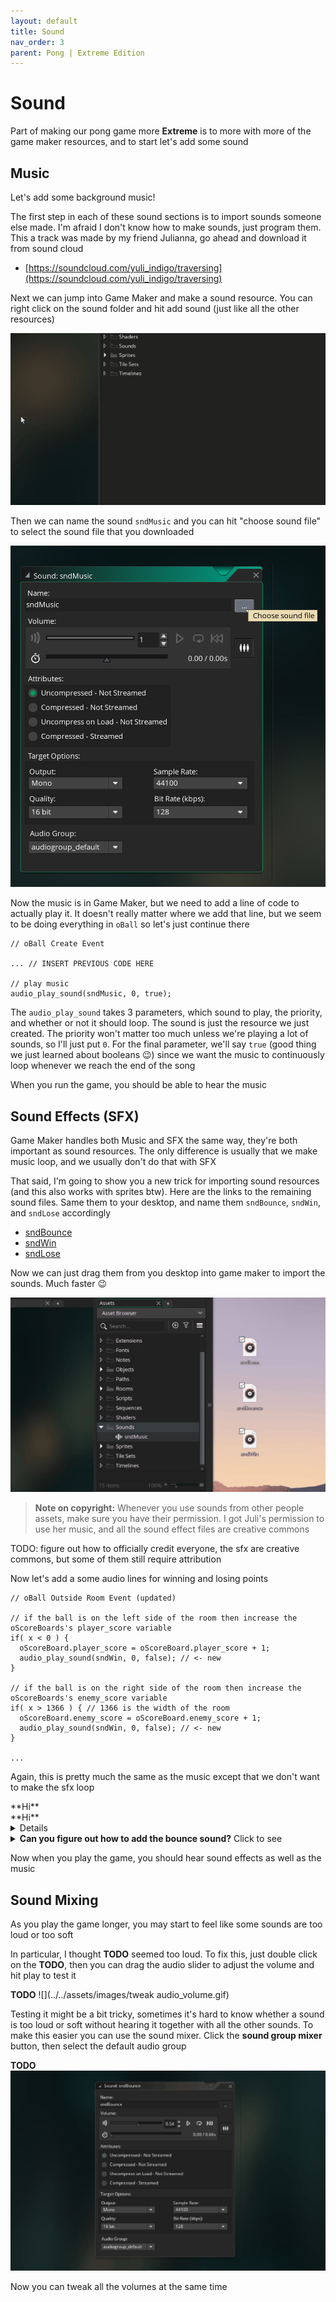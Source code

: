 ```yaml
---
layout: default
title: Sound
nav_order: 3
parent: Pong | Extreme Edition
---
```


# Sound

Part of making our pong game more **Extreme** is to more with more of the game maker resources, and to start let's add some sound

## Music

Let's add some background music!

The first step in each of these sound sections is to import sounds someone else made. I'm afraid I don't know how to make sounds, just program them. This a track was made by my friend Julianna, go ahead and download it from sound cloud

- [https://soundcloud.com/yuli_indigo/traversing](https://soundcloud.com/yuli_indigo/traversing)

Next we can jump into Game Maker and make a sound resource. You can right click on the sound folder and hit add sound (just like all the other resources)

![](../../assets/images/create_sound.gif)

Then we can name the sound ``sndMusic`` and you can hit "choose sound file" to select the sound file that you downloaded

![](../../assets/images/name_sound.png)

Now the music is in Game Maker, but we need to add a line of code to actually play it. It doesn't really matter where we add that line, but we seem to be doing everything in `oBall` so let's just continue there

```
// oBall Create Event

... // INSERT PREVIOUS CODE HERE

// play music
audio_play_sound(sndMusic, 0, true);
```

The ``audio_play_sound`` takes 3 parameters, which sound to play, the priority, and whether or not it should loop. The sound is just the resource we just created. The priority won't matter too much unless we're playing a lot of sounds, so I'll just put ``0``. For the final parameter, we'll say ``true`` (good thing we just learned about booleans 😉) since we want the music to continuously loop whenever we reach the end of the song

When you run the game, you should be able to hear the music

## Sound Effects (SFX)

Game Maker handles both Music and SFX the same way, they're both important as sound resources. The only difference is usually that we make music loop, and we usually don't do that with SFX

That said, I'm going to show you a new trick for importing sound resources (and this also works with sprites btw). Here are the links to the remaining sound files. Same them to your desktop, and name them ``sndBounce``, ``sndWin``, and ``sndLose`` accordingly

- [sndBounce](https://freesound.org/people/bumpelsnake/sounds/456563/)
- [sndWin](https://freesound.org/people/ProjectsU012/sounds/341695/)
- [sndLose](https://freesound.org/people/EVRetro/sounds/501104/)

Now we can just drag them from you desktop into game maker to import the sounds. Much faster 😉

![](../../assets/images/import_sfx.gif)

> **Note on copyright:** Whenever you use sounds from other people assets, make sure you have their permission. I got Juli's permission to use her music, and all the sound effect files are creative commons

TODO: figure out how to officially credit everyone, the sfx are creative commons, but some of them still require attribution

Now let's add a some audio lines for winning and losing points

```
// oBall Outside Room Event (updated)

// if the ball is on the left side of the room then increase the oScoreBoards's player_score variable
if( x < 0 ) {
  oScoreBoard.player_score = oScoreBoard.player_score + 1;
  audio_play_sound(sndWin, 0, false); // <- new
}

// if the ball is on the right side of the room then increase the oScoreBoards's enemy_score variable
if( x > 1366 ) { // 1366 is the width of the room
  oScoreBoard.enemy_score = oScoreBoard.enemy_score + 1;
  audio_play_sound(sndWin, 0, false); // <- new
}

...
```

Again, this is pretty much the same as the music except that we don't want to make the sfx loop

<div>
**Hi**
</div>

<div markdown="1">
**Hi**
</div>

<details markdown="1" data-summary="123">
**HI**
</details>

<details markdown="1">
<summary><b>Can you figure out how to add the bounce sound?</b> Click to see</summary>

It's just once line of code, but we're bouncing with a lot of things so we need to tag it onto a lot of events

```
// oBall collision w/ oWall Event  
...
audio_play_sound(sndBounce, 0, false); // <- new

// oBall collision w/ oPaddle Event
...
audio_play_sound(sndBounce, 0, false); // <- new

// oBall collision w/ oEnemyPaddle Event
...
audio_play_sound(sndBounce, 0, false); // <- new
```

</details>

Now when you play the game, you should hear sound effects as well as the music

## Sound Mixing

As you play the game longer, you may start to feel like some sounds are too loud or too soft

In particular, I thought **TODO** seemed too loud. To fix this, just double click on the **TODO**, then you can drag the audio slider to adjust the volume and hit play to test it

**TODO**
![](../../assets/images/tweak audio_volume.gif)

Testing it might be a bit tricky, sometimes it's hard to know whether a sound is too loud or soft without hearing it together with all the other sounds. To make this easier you can use the sound mixer. Click the **sound group mixer** button, then select the default audio group

**TODO**
![](../../assets/images/sound_mixer.gif)

Now you can tweak all the volumes at the same time

